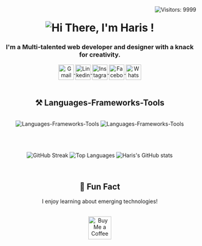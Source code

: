 <img align="right" src="https://visitor-badge.laobi.icu/badge?page_id=Az-Haris.Az-Haris" alt="Visitors: 9999" />

<h1 align="center">
    <img src="https://readme-typing-svg.herokuapp.com/?font=Righteous&size=35&center=true&vCenter=true&width=500&height=70&duration=4000&lines=Hi+There!+👋;+I'm+Haris!;" alt="Hi There, I'm Haris !" />
</h1>

<h3 align="center">I'm a Multi-talented web developer and designer with a knack for creativity.</h3>

<div align="center"> 
  <a href="mailto:mdalimuzzaman437@gmail.com" target="_blank">
     <img height=40 align="center" src="https://cdn-icons-png.flaticon.com/128/5968/5968534.png" alt="Gmail" />
  </a>
  <a href="https://www.linkedin.com/in/alimuzzaman-haris/" target="_blank">
     <img height=40 align="center" src="https://cdn-icons-png.flaticon.com/128/145/145807.png" alt="Linkedin" />
  </a>
  <a href="https://www.instagram.com/alimuzzaman.haris/" target="_blank">
     <img height=40 align="center" src="https://cdn-icons-png.flaticon.com/128/15713/15713420.png" alt="Instagram" />
  </a>
    <a href="https://www.facebook.com/alimuzzaman.haris/" target="_blank">
     <img height=40 align="center" src="https://cdn-icons-png.flaticon.com/128/5968/5968764.png" alt="Facebook" />
  </a>
    <a href="https://wa.me/+8801405742311/" target="_blank">
     <img height=40 align="center" src="https://cdn-icons-png.flaticon.com/128/15713/15713434.png" alt="WhatsApp" />
  </a>
</div>

 <br/>
 
<h2 align="center">⚒️ Languages-Frameworks-Tools</h2>
<br/>
<div align="center">
    <img src="https://skillicons.dev/icons?i=html,css,bootstrap,tailwind,js,react,vscode,github,figma,git" alt="Languages-Frameworks-Tools" />
    <img src="https://skillicons.dev/icons?i=nodejs,express,javascript,typescript,express,firebase,mongodb,redux,c,nextjs,mysql" alt="Languages-Frameworks-Tools" /><br>
</div>

<br />
<br />
<br />

<p align="center">
    <img src="https://github-readme-streak-stats.herokuapp.com?user=Az-Haris&date_format=j%20M%5B%20Y%5D&card_width=595" alt="GitHub Streak" />
    <img src="https://github-readme-stats.vercel.app/api/top-langs/?username=Az-Haris&card_width=595&layout=compact" alt="Top Languages">
    <img src="https://github-readme-stats.vercel.app/api?username=Az-Haris&show_icons=true&count_private=true&rank_icon=github&theme=transparent&card_width=595" alt="Haris's GitHub stats">
</p>

<br />

<h2 align="center">🌈 Fun Fact</h2>
<p align="center">I enjoy learning about emerging technologies!</p>
<br />
<div align="center">
    <a href="buymeacoffee.com/ZfXvzCcYq0" target="_blank">
    <img height=60 src="https://www.codehim.com/wp-content/uploads/2022/09/bmc-button.png" alt="Buy Me a Coffee" />
</a>
</div>
